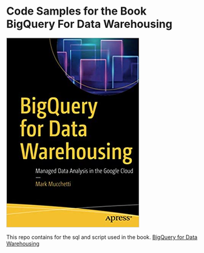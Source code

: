 # Code Samples for the Book BigQuery For Data Warehousing
![cover](cover.jpg)

This repo contains for the sql and script used in the book.
[BigQuery for Data Warehousing](https://www.amazon.com/BigQuery-Data-Warehousing-Managed-Analysis/dp/1484261852)

